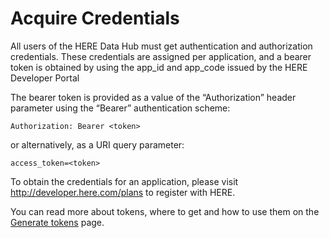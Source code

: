# Acquire Credentials

All users of the HERE Data Hub must get authentication and authorization credentials. These credentials are assigned per application, and a bearer token is obtained by using the app_id and app_code issued by the HERE Developer Portal

The bearer token is provided as a value of the “Authorization” header parameter using the “Bearer” authentication scheme:

```HTTP
Authorization: Bearer <token>
```

or alternatively, as a URI query parameter:

```HTTP
access_token=<token>
```

To obtain the credentials for an application, please visit <http://developer.here.com/plans> to register with HERE.

You can read more about tokens, where to get and how to use them on the [Generate tokens](../getting-token.md) page.
